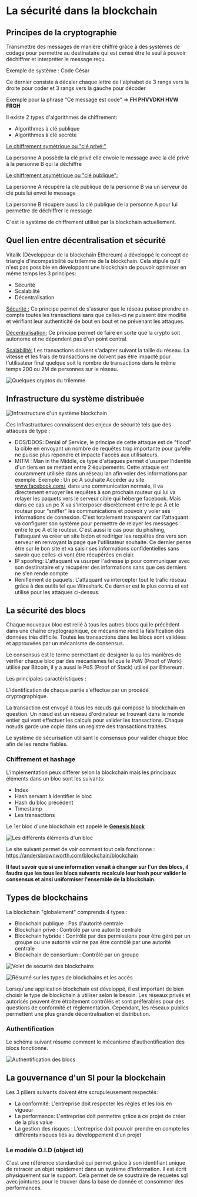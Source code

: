 # La sécurité dans la blockchain



## Principes de la cryptographie



Transmettre des messages de manière chiffré grâce à des systèmes de codage pour permettre au destinataire qui est censé être le seul à pouvoir déchiffrer et interpréter le message reçu. 

Exemple de système : Code César

Ce dernier consiste à décaler chaque lettre de l'alphabet de 3 rangs vers la droite pour coder et 3 rangs vers la gauche pour décoder

Exemple pour la phrase "Ce message est code" => **FH PHVVDKH HVW FRGH**

Il existe 2 types d'algorithmes de chiffrement:

- Algorithmes à clé publique
- Algorithmes à clé secrète



<u>Le chiffrement symétrique ou "clé privé:"</u>

La personne A possède la clé privé elle envoie le message avec la clé privé à la personne B qui la déchiffre

<u>Le chiffrement asymétrique ou "clé publique":</u>

La personne A récupère la clé publique de la personne B via un serveur de clé puis lui envoi le message

La personne B récupère aussi la clé publique de la personne A pour lui permettre de déchiffrer le message

C'est le système de chiffrement utilisé par la blockchain actuellement.



## Quel lien entre décentralisation et sécurité

Vitalik (Développeur de la blockchain Ethereum) a développé le concept de triangle d'incompatibilité ou trilemme de la blockchain. Cela stipule qu'il n'est pas possible en développant une blockchain de pouvoir optimiser en même temps les 3 principes:

- Sécurité
- Scalabilité
- Décentralisation

<u>Sécurité :</u> Ce principe permet de s'assurer que le réseau puisse prendre en compte toutes les transactions sans que celles-ci ne puissent être modifié et vérifiant leur authenticité de bout en bout et ne prévenant les attaques.

 <u>Décentralisation:</u> Ce principe permet de faire en sorte que la crypto soit autonome et ne dépendent pas d'un point central.

<u>Scalabilité:</u> Les transactions doivent s'adapter suivant la taille du réseau. La vitesse et les frais de transactions ne doivent pas être impacté pour l'utilisateur final quelque soit le nombre de transactions dans le même temps 200 ou 2M de personnes sur le réseau.

![Quelques cryptos du trilemme](img\trilemme_blockchain.png)



## Infrastructure du système distribuée

![Infrastructure d'un système blockchain](img\infra_blockchain.png)

Ces infrastructures connaissent des enjeux de sécurité tels que des attaques de type :

- DOS/DDOS: Denial of Service, le principe de cette attaque est de "flood" la cible en envoyant un nombre de requêtes trop importante pour qu'elle ne puisse plus répondre et impacte l'accès aux utilisateurs.
- MITM : Man in the Middle, ce type d'attaques permet d'usurper l'identité d'un tiers  en se mettant entre 2 équipements. Cette attaque est couramment utilisée dans un réseau lan afin voler des informations par exemple. Exemple : Un pc A souhaite Accéder au site www.facebook.com/,  dans une communication normale, il va directement envoyer les requêtes à son prochain routeur qui lui va relayer les paquets vers le serveur cible qui héberge facebook. Mais dans ce cas un pc X va s'interposer discrètement entre le pc A et le routeur pour "sniffer" les communications et pouvoir y voler ses informations de connexion. C'est totalement transparent car l'attaquant va configurer son système pour permettre de relayer les messages entre le pc A et le routeur. C'est aussi le cas pour du phishing, l'attaquant va créer un site bidon et rediriger les requêtes dns vers son serveur en renvoyant la page que l'utilisateur souhaite. Ce dernier pense être sur le bon site et va saisir ses informations confidentielles sans savoir que celles-ci vont être récupérées en clair.
- IP spoofing: L'attaquant va usurper l'adresse ip pour communiquer avec son destinataire et y récupérer des informations sans que ces derniers ne s'en rende compte
- Reniflement de paquets: L'attaquant va intercepter tout le trafic réseau grâce à des outils tel que Wireshark. Ce dernier est le plus connu et est utilisé pour les attaques ci-dessus.



## La sécurité des blocs

Chaque nouveaux bloc est relié à tous les autres blocs qui le précèdent dans une chaîne cryptographique, ce mécanisme rend la falsification des données très difficile. Toutes les transactions dans les blocs sont validées et approuvées par un mécanisme de consensus.

Le consensus est le terme permettant de désigner la ou les manières de vérifier chaque bloc par des mécanismes tel que le PoW (Proof of Work) utilisé par Bitcoin, il y a aussi le PoS (Proof of Stack) utilisé par Ethereum.

Les principales caractéristiques :

L'identification de chaque partie s'effectue par un procédé cryptographique.

La transaction est envoyé à tous les nœuds qui compose la blockchain en question. Un nœud est un réseau d'ordinateur se trouvant dans le monde entier qui vont effectuer les calculs pour valider les transactions. Chaque nœuds garde une copie dans un registre des transactions traitées.

Le système de sécurisation utilisant le consensus pour valider chaque bloc afin de les rendre fiables.



### Chiffrement et hashage

L'implémentation peux différer selon la blockchain mais les principaux éléments dans un bloc sont les suivants:

- Index
- Hash servant à identifier le bloc
- Hash du bloc précédent
- Timestamp
- Les transactions

Le 1er bloc d'une blockchain est appelé le <u>**Genesis block**</u>

![Les différents éléments d'un bloc](C:\Users\loulax\Documents\Blockchain\img\block_datas.png)



Le site suivant permet de voir comment tout cela fonctionne : https://andersbrownworth.com/blockchain/blockchain

**Il faut savoir que si une information venait à changer sur l'un des blocs, il faudra que les tous les blocs suivants recalcule leur hash pour valider le consensus et ainsi uniformiser l'ensemble de la blockchain.**



## Types de blockchains

La blockchain "globalement" comprends 4 types :

- Blockchain publique : Pas d'autorité centrale
- Blockchain privé : Contrôlé par une autorité centrale
- Blockchain hybride : Contrôlé par des permissions pour être géré par un groupe ou une autorité voir ne pas être contrôlé par une autorité centrale
- Blockchain de consortium : Contrôlé par un groupe

![Volet de sécurité des blockchains](img\quid-security.png)



![Résumé sur les types de blockchains et les accès](img\blockchain_types.png)



Lorsqu'une application blockchain est développé, il est important de bien choisir le type de blockchain à utiliser selon le besoin. Les réseaux privés et autorisés peuvent être étroitement contrôlés et sont préférables pour des questions de conformité et réglementation. Cependant, les réseaux publics permettent une plus grande décentralisation et distribution.



### Authentification

Le schéma suivant résume comment le mécanisme d'authentification des blocs fonctionne.

![Authentification des blocs](img\authentification.png)





## La gouvernance d'un SI pour la blockchain

Les 3 piliers suivants doivent être scrupuleusement respectés:

- La conformité: L'entreprise doit respecter les règles et les lois en vigueur
- La performance: L'entreprise doit permettre grâce à ce projet de créer de la plus value
- La gestion des risques : L'entreprise doit pouvoir prendre en compte les différents risques liés au développement d'un projet 



### Le modèle O.I.D (object id)

C'est une référence standardisé qui permet grâce à son identifiant unique de retracer un objet rapidement dans un système d'information. Il est écrit physiquement sur le support. Cela permet de se soustraire de requetes sql avec jointures pour le trouver dans la base de donnée et consommer des performances.